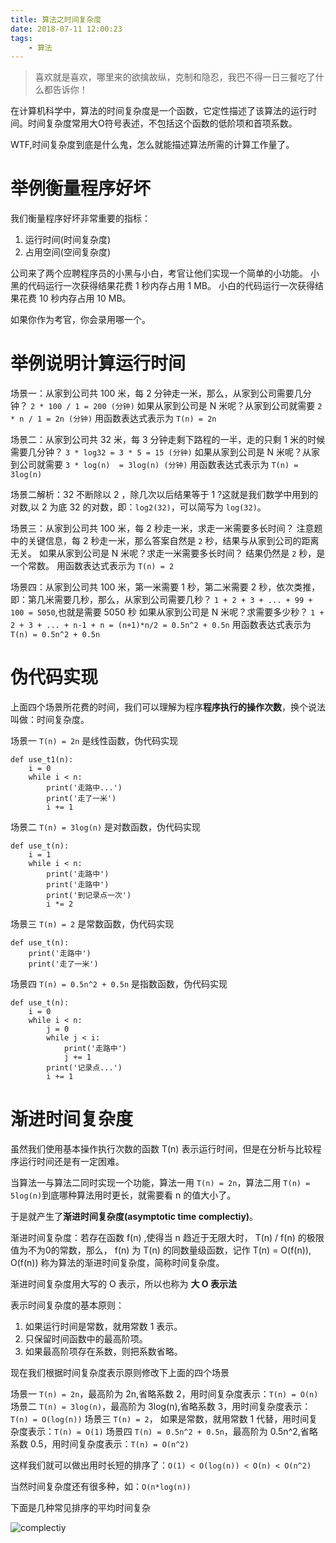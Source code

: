 ```yaml
---
title: 算法之时间复杂度
date: 2018-07-11 12:00:23
tags: 
    - 算法
---
```


> 喜欢就是喜欢，哪里来的欲擒故纵，克制和隐忍，我巴不得一日三餐吃了什么都告诉你！

在计算机科学中，算法的时间复杂度是一个函数，它定性描述了该算法的运行时间。时间复杂度常用大O符号表述，不包括这个函数的低阶项和首项系数。

<!-- more -->

WTF,时间复杂度到底是什么鬼，怎么就能描述算法所需的计算工作量了。

# 举例衡量程序好坏

我们衡量程序好坏非常重要的指标：
1. 运行时间(时间复杂度)
2. 占用空间(空间复杂度)

公司来了两个应聘程序员的小黑与小白，考官让他们实现一个简单的小功能。
小黑的代码运行一次获得结果花费 1 秒内存占用 1 MB。
小白的代码运行一次获得结果花费 10 秒内存占用 10 MB。

如果你作为考官，你会录用哪一个。

# 举例说明计算运行时间

场景一：从家到公司共 100 米，每 2 分钟走一米，那么，从家到公司需要几分钟？
`2 * 100 / 1 = 200 (分钟)`
如果从家到公司是 N 米呢？从家到公司就需要
`2 * n / 1 = 2n (分钟)`
用函数表达式表示为 `T(n) = 2n`

场景二：从家到公司共 32 米，每 3 分钟走剩下路程的一半，走的只剩 1 米的时候需要几分钟？
`3 * log32 = 3 * 5 = 15 (分钟)`
如果从家到公司是 N 米呢？从家到公司就需要
`3 * log(n)  = 3log(n) (分钟)`
用函数表达式表示为 `T(n) = 3log(n)`

场景二解析：32 不断除以 2 ，除几次以后结果等于 1 ?这就是我们数学中用到的对数,以 2 为底 32 的对数，即：`log2(32)`，可以简写为 `log(32)`。

场景三：从家到公司共 100 米，每 2 秒走一米，求走一米需要多长时间？
注意题中的关键信息，每 2 秒走一米，那么答案自然是 `2` 秒，结果与从家到公司的距离无关。
如果从家到公司是 N 米呢？求走一米需要多长时间？
结果仍然是 `2` 秒，是一个常数。
用函数表达式表示为 `T(n) = 2`

场景四：从家到公司共 100 米，第一米需要 1 秒，第二米需要 2 秒，依次类推，即：第几米需要几秒，那么，从家到公司需要几秒？
`1 + 2 + 3 + ... + 99 + 100 = 5050`,也就是需要 5050 秒
如果从家到公司是 N 米呢？求需要多少秒？
`1 + 2 + 3 + ... + n-1 + n = (n+1)*n/2 = 0.5n^2 + 0.5n`
用函数表达式表示为 `T(n) = 0.5n^2 + 0.5n`

# 伪代码实现

上面四个场景所花费的时间，我们可以理解为程序**程序执行的操作次数**，换个说法叫做：时间复杂度。

场景一 `T(n) = 2n` 是线性函数，伪代码实现

```
def use_t1(n):
    i = 0
    while i < n:
        print('走路中...')
        print('走了一米')
        i += 1
```

场景二 `T(n) = 3log(n)` 是对数函数，伪代码实现

```
def use_t(n):
    i = 1
    while i < n:
        print('走路中')
        print('走路中')
        print('到记录点一次')
        i *= 2
```

场景三 `T(n) = 2` 是常数函数，伪代码实现

```
def use_t(n):
    print('走路中')
    print('走了一米')
```

场景四 `T(n) = 0.5n^2 + 0.5n` 是指数函数，伪代码实现

```
def use_t(n):
    i = 0
    while i < n:
        j = 0
        while j < i:
            print('走路中')
            j += 1
        print('记录点...')
        i += 1
```

# 渐进时间复杂度

虽然我们使用基本操作执行次数的函数 T(n) 表示运行时间，但是在分析与比较程序运行时间还是有一定困难。

当算法一与算法二同时实现一个功能，算法一用 `T(n) = 2n`，算法二用 `T(n) = 5log(n)`到底哪种算法用时更长，就需要看 n 的值大小了。

于是就产生了**渐进时间复杂度(asymptotic time complectiy)**。

渐进时间复杂度：若存在函数 f(n) ,使得当 n 趋近于无限大时， T(n) / f(n) 的极限值为不为0的常数，那么， f(n) 为 T(n) 的同数量级函数，记作 T(n) = O(f(n)), O(f(n)) 称为算法的渐进时间复杂度，简称时间复杂度。

渐进时间复杂度用大写的 O 表示，所以也称为 **大 O 表示法**

表示时间复杂度的基本原则：
1. 如果运行时间是常数，就用常数 1 表示。
2. 只保留时间函数中的最高阶项。
3. 如果最高阶项存在系数，则把系数省略。

现在我们根据时间复杂度表示原则修改下上面的四个场景

场景一 `T(n) = 2n`，最高阶为 2n,省略系数 2，用时间复杂度表示：`T(n) = O(n)`
场景二 `T(n) = 3log(n)`，最高阶为 3log(n),省略系数 3，用时间复杂度表示：`T(n) = O(log(n))`
场景三 `T(n) = 2`， 如果是常数，就用常数 1 代替，用时间复杂度表示：`T(n) = O(1)`
场景四 `T(n) = 0.5n^2 + 0.5n`，最高阶为 0.5n^2,省略系数 0.5，用时间复杂度表示：`T(n) = O(n^2)`

这样我们就可以做出用时长短的排序了：`O(1) < O(log(n)) < O(n) < O(n^2)`

当然时间复杂度还有很多种，如：`O(n*log(n))`

下面是几种常见排序的平均时间复杂

![complectiy](/img/201807/time_complectiy/time_complectiy.jpg)